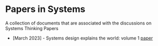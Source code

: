 # Papers in Systems

A collection of documents that are associated with the discussions on Systems Thinking Papers

* [March 2023] - Systems design explains the world: volume 1 [paper](https://apenwarr.ca/log/20201227)
